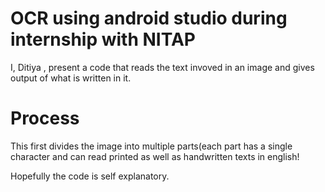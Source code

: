 # OCR using android studio during internship with NITAP

I, Ditiya , present a code that reads the text invoved in an image and gives output of what is written in it.
# Process 
This first divides the image into multiple parts(each part has a single character and can read printed as well as handwritten texts in english! 
 
 Hopefully the code is self explanatory.
